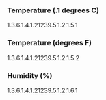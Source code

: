 ### Temperature (.1 degrees C)
1.3.6.1.4.1.21239.5.1.2.1.5.1
### Temperature (degrees F)
1.3.6.1.4.1.21239.5.1.2.1.5.2
### Humidity (%)
1.3.6.1.4.1.21239.5.1.2.1.6.1
